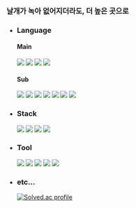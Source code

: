 ### 날개가 녹아 없어지더라도, 더 높은 곳으로

<!--
![Top Langs](https://github-readme-stats.vercel.app/api/top-langs/?username=rogi-rogi&layout=compact&theme=tokyonight)
-->

<div>
  <ul>
    <li>
      <h3>Language</h3>
      <h4>Main</h4>
      <img src="https://img.shields.io/badge/C-A8B9CC?style=flat&logo=C&logoColor=0D1117">
      <img src="https://img.shields.io/badge/C++-00599C?style=flat&logo=cplusplus&logoColor=0D1117">
      <img src="https://img.shields.io/badge/Python-3776AB?style=flat&logo=python&logoColor=0D1117">
      <img src="https://img.shields.io/badge/javascript-F7DF1E?style=flat&logo=javascript&logoColor=0D1117">
      <h4>Sub</h4>
      <img src="https://img.shields.io/badge/C Sharp-239120?style=flat&logo=csharp&logoColor=white">
      <img src="https://img.shields.io/badge/Java-FFFFFF?style=flat&logo=openjdk&logoColor=0D1117">
      <img src="https://img.shields.io/badge/kotlin-7F52FF?style=flat&logo=kotlin&logoColor=0D1117">
      <img src="https://img.shields.io/badge/Html5-E34F26?style=flat&logo=html5&logoColor=0D1117">
      <img src="https://img.shields.io/badge/CSS3-1572B6?style=flat&logo=css3&logoColor=0D1117">
      <img src="https://img.shields.io/badge/Sass-CC6699?style=flat&logo=sass&logoColor=white">
      <img src="https://img.shields.io/badge/VBA / VBS-5E5E5E?style=flat&logo=microsoft&logoColor=white">
    </li>
    <li>
      <h3>Stack</h3>
      <img src="https://img.shields.io/badge/React-61DAFB?style=flat&logo=react&logoColor=0D1117">
      <img src="https://img.shields.io/badge/Node.js-339933?style=flat&logo=nodedotjs&logoColor=0D1117">
      <img src="https://img.shields.io/badge/MySQL-4479A1?style=flat&logo=mysql&logoColor=0D1117">
      <img src="https://img.shields.io/badge/Unity-FFFFFF?style=flat&logo=unity&logoColor=0D1117">
    </li>
    <li>
      <h3>Tool</h3>
      <img src="https://img.shields.io/badge/VScode-007ACC?style=flat&logo=visualstudiocode&logoColor=0D1117">
      <img src="https://img.shields.io/badge/Git-F05032?style=flat&logo=git&logoColor=white">
      <img src="https://img.shields.io/badge/Github-181717?style=flat&logo=github&logoColor=white">
      <img src="https://img.shields.io/badge/Sourcetree-0052CC?style=flat&logo=sourcetree&logoColor=0D1117">
      <img src="https://img.shields.io/badge/Figma-F24E1E?style=flat&logo=figma&logoColor=0D1117">
    </li>
    <li>
      <h3>etc...</h3>
      
  [![Solved.ac profile](http://mazassumnida.wtf/api/mini/generate_badge?boj=polygon)](https://solved.ac/profile/polygon)
    </li>
  </ul>
</div>
